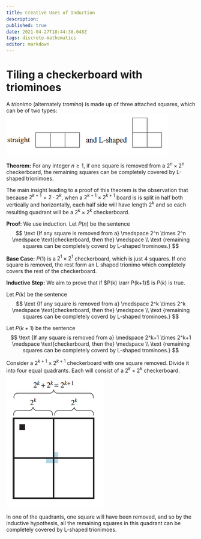 ```yaml
---
title: Creative Uses of Induction
description: 
published: true
date: 2021-04-27T18:44:38.048Z
tags: discrete-mathematics
editor: markdown
---
```


# Tiling a checkerboard with triominoes
A *trionimo* (alternately *tromino*) is made up of three attached squares, which can be of two types: ![trionimoes.png](/trionimoes.png)


**Theorem:** For any integer $n \ge 1$, if one square is removed from a $2^n \times 2^n$ checkerboard, the remaining squares can be completely covered by L-shaped trionimoes.

The main insight leading to a proof of this theorem is the observation that because $2^{k+1}=2 \cdot 2^{k}$, when a $2^{k+1} \times 2^{k+1}$ board is is split in half both vertically and horizontally, each half side will have length $2^k$ and so each resulting quadrant will be a $2^{k} \times 2^{k}$ checkerboard. 

**Proof**:
We use induction. Let $P(n)$ be the sentence
$$
\text {If any square is removed from a} \medspace 2^n \times 2^n \medspace \text{checkerboard, then the} \medspace \\ \text {remaining squares can be completely coverd by L-shaped trominoes.}
$$

**Base Case:** $P(1)$ is a $2^1 \times 2^1$ checkerboard, which is just $4$ squares. If one square is removed, the rest form an L shaped trionimo which completely covers the rest of the checkerboard. 

**Inductive Step:** We aim to prove that if $P(k) \rarr P(k+1)$ is $P(k)$ is true. 

Let $P(k)$ be the sentence
$$
\text {If any square is removed from a} \medspace 2^k \times 2^k \medspace \text{checkerboard, then the} \medspace \\ \text {remaining squares can be completely coverd by L-shaped trominoes.}
$$

Let $P(k+1)$ be the sentence
$$
\text {If any square is removed from a} \medspace 2^k+1 \times 2^k+1 \medspace \text{checkerboard, then the} \medspace \\ \text {remaining squares can be completely coverd by L-shaped trominoes.}
$$

Consider a $2^{k+1} \times 2^{k+1}$ checkerboard with one square removed. Divide it into four equal quadrants. Each will consist of a $2^k \times 2^k$ checkerboard.
![checkerboard.png](/checkerboard.png)

In one of the quadrants, one square will have been removed, and so by the inductive hypothesis, all the remaining squares in this quadrant can be completely covered by L-shaped trionimoes.
